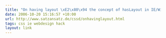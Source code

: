 ```yaml
---
title: "On having layout \xE2\x80\x94 the concept of hasLayout in IE/Win"
date: 2006-10-20 15:16:57 +10:00
url: http://www.satzansatz.de/cssd/onhavinglayout.html
tags: css ie webdesign hack
layout: link
---
```

